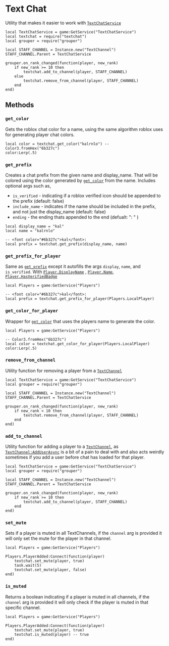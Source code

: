 # Text Chat

Utility that makes it easier to work with [`TextChatService`](https://create.roblox.com/docs/reference/engine/classes/TextChatService)

```luau
local TextChatService = game:GetService("TextChatService")
local textchat = require("textchat")
local grouper = require("grouper")

local STAFF_CHANNEL = Instance.new("TextChannel")
STAFF_CHANNEL.Parent = TextChatService

grouper.on_rank_changed(function(player, new_rank)
	if new_rank >= 10 then
		textchat.add_to_channel(player, STAFF_CHANNEL)
	else
		textchat.remove_from_channel(player, STAFF_CHANNEL)
	end
end)
```

## Methods

### `get_color`

Gets the roblox chat color for a name, using the same algorithm roblox uses for generating player chat colors.

```luau
local color = textchat.get_color("kalrnlo") -- Color3.fromHex("6b327c")
color:Lerp(.5)
```

### `get_prefix`

Creates a chat prefix from the given name and display_name. That will be colored using the color generated by [`get_color`](#get_color) from the name. Includes optional args such as,
*  `is_verified` - indicating if a roblox verified icon should be appended to the prefix (default: false)
* `include_name` - indicates if the name should be included in the prefix, and not just the display_name (default: false)
* `ending` - the ending thats appended to the end (defualt: ": " )

```luau
local display_name = "kal"
local name = "kalrnlo"

-- <font color="#6b327c">kal</font>:
local prefix = textchat.get_prefix(display_name, name)
```

### `get_prefix_for_player`

Same as [`get_prefix`](#get_prefix) except it autofills the args `display`, `name`, and `is_verified`. With [`Player.DisplayName`](https://create.roblox.com/docs/reference/engine/classes/Player#DisplayName)
, [`Player.Name`](https://create.roblox.com/docs/reference/engine/classes/Player), [`Player.HasVerifiedBadge`](https://create.roblox.com/docs/reference/engine/classes/Player#HasVerifiedBadge)

```luau
local Players = game:GetService("Players")

-- <font color="#6b327c">kal</font>:
local prefix = textchat.get_prefix_for_player(Players.LocalPlayer)
```

### `get_color_for_player`

Wrapper for [`get_color`](#get_color) that uses the players name to generate the color.

```luau
local Players = game:GetService("Players")

-- Color3.fromHex("6b327c")
local color = textchat.get_color_for_player(Players.LocalPlayer)
color:Lerp(.5)
```

### `remove_from_channel`

Utility function for removing a player from a [`TextChannel`](https://create.roblox.com/docs/reference/engine/classes/TextChannel)

```luau
local TextChatService = game:GetService("TextChatService")
local grouper = require("grouper")

local STAFF_CHANNEL = Instance.new("TextChannel")
STAFF_CHANNEL.Parent = TextChatService

grouper.on_rank_changed(function(player, new_rank)
	if new_rank < 10 then
		textchat.remove_from_channel(player, STAFF_CHANNEL)
	end
end)
```

### `add_to_channel`

Utility function for adding a player to a [`TextChannel`](https://create.roblox.com/docs/reference/engine/classes/TextChannel),
as [`TextChannel:AddUserAsync`](https://create.roblox.com/docs/reference/engine/classes/TextChannel#AddUserAsync) is a bit of a pain to deal with and also acts weirdly sometimes if you add a user before chat has loaded for that player.

```luau
local TextChatService = game:GetService("TextChatService")
local grouper = require("grouper")

local STAFF_CHANNEL = Instance.new("TextChannel")
STAFF_CHANNEL.Parent = TextChatService

grouper.on_rank_changed(function(player, new_rank)
	if new_rank >= 10 then
		textchat.add_to_channel(player, STAFF_CHANNEL)
	end
end)
```

### `set_mute`

Sets if a player is muted in all TextChannels, if the `channel` arg is provided it will only set the mute for the player in that channel.

```luau
local Players = game:GetService("Players")

Players.PlayerAdded:Connect(function(player)
	textchat.set_mute(player, true)
	task.wait(5)
	textchat.set_mute(player, false)
end)
```

### `is_muted`

Returns a boolean indicating if a player is muted in all channels, if the `channel` arg is provided it will only check if the player is muted in that specific channel.

```luau
local Players = game:GetService("Players")

Players.PlayerAdded:Connect(function(player)
	textchat.set_mute(player, true)
	textchat.is_muted(player) -- true
end)
```
